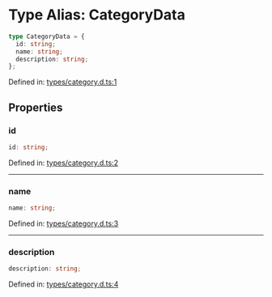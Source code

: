 # Type Alias: CategoryData

```ts
type CategoryData = {
  id: string;
  name: string;
  description: string;
};
```

Defined in: [types/category.d.ts:1](https://github.com/iptv-org/sdk/blob/88d645d3373c4ec810ba0ec144ac251980f41667/src/types/category.d.ts#L1)

## Properties

### id

```ts
id: string;
```

Defined in: [types/category.d.ts:2](https://github.com/iptv-org/sdk/blob/88d645d3373c4ec810ba0ec144ac251980f41667/src/types/category.d.ts#L2)

***

### name

```ts
name: string;
```

Defined in: [types/category.d.ts:3](https://github.com/iptv-org/sdk/blob/88d645d3373c4ec810ba0ec144ac251980f41667/src/types/category.d.ts#L3)

***

### description

```ts
description: string;
```

Defined in: [types/category.d.ts:4](https://github.com/iptv-org/sdk/blob/88d645d3373c4ec810ba0ec144ac251980f41667/src/types/category.d.ts#L4)

